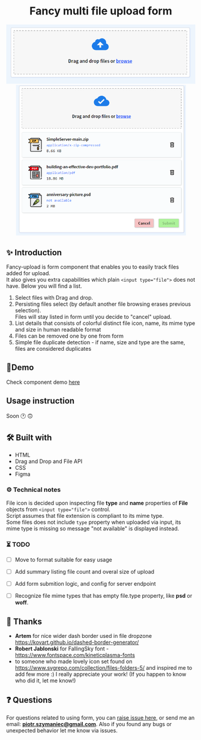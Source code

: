 <div align="center">
<h1 align="center">Fancy multi file upload form</h1>
<img align=center" src="https://github.com/piotrszymaniec/fancy-upload/blob/master/fancy-upload-default.png" alt="fancyupload form layout" style="width: 653px;">
<img src="https://github.com/piotrszymaniec/fancy-upload/blob/master/fancy-upload-files.png" alt="fancyupload form layout" style="width: 453px;">
</div>

## ✨ Introduction
Fancy-upload is form component that enables you to easily track files added for upload.  
It also gives you extra capabilities which plain `<input type="file">` does not have. Below you will find a list.

1. Select files with Drag and drop.
2. Persisting files select (by default another file browsing erases previous selection).  
Files will stay listed in form until you decide to "cancel" upload.
3. List details that consists of colorful distinct file icon, name, its mime type and size in human readable format 
4. Files can be removed one by one from form
5. Simple file duplicate detection - if name, size and type are the same, files are considered duplicates
  
    
## 🎉Demo
Check component demo [here](https://funny-moxie-9c3631.netlify.app/)

## Usage instruction
Soon 🕐 🙃

## 🛠 Built with
+ HTML
+ Drag and Drop and File API
+ CSS
+ Figma

### ⚙️ Technical notes
File icon is decided upon inspecting file **type** and **name** properties of **File** objects from `<input type="file">` control.     
Script assumes that file extension is compliant to its mime type.  
Some files does not include `type` property when uploaded via input, its mime type is missing so message "not available" is displayed instead.  

### ⏳ TODO
- [ ] Move to format suitable for easy usage
- [ ] Add summary listing file count and overal size of upload 
- [ ] Add form submition logic, and config for server endpoint
- [ ] Recognize file mime types that has empty file.type property, like **psd** or **woff**.


## 🙏 Thanks
- **Artem** for nice wider dash border used in file dropzone https://kovart.github.io/dashed-border-generator/
- **Robert Jablonski** for FallingSky font - https://www.fontspace.com/kineticplasma-fonts
- to someone who made lovely icon set found on https://www.svgrepo.com/collection/files-folders-5/ and inspired me to add few more :)
I really appreciate your work! (If you happen to know who did it, let me know!)

## ❓ Questions
For questions related to using form, you can [raise issue here](https://github.com/piotrszymaniec/fancy-upload/issues/new), or send me an email: [**piotr.szymaniec@gmail.com**](mailto:piotr.szymaniec@gmail.com). Also if you found any bugs or unexpected behavior let me know via issues.
